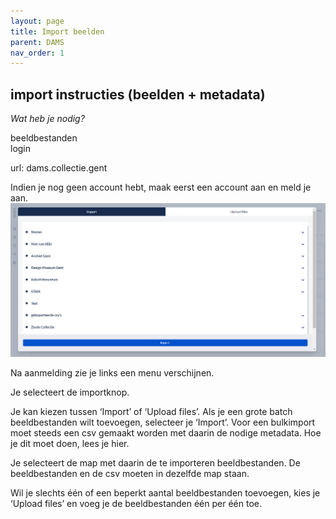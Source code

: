 ```yaml
---
layout: page
title: Import beelden
parent: DAMS
nav_order: 1
---
```


## **import instructies (beelden + metadata)**

*Wat heb je nodig?*  

beeldbestanden  
login  

url: dams.collectie.gent 

Indien je nog geen account hebt, maak eerst een account aan en meld je aan.  
![](import.png)



Na aanmelding zie je links een menu verschijnen.



Je selecteert de importknop.



Je kan kiezen tussen ‘Import’ of ‘Upload files’. Als je een grote batch beeldbestanden wilt toevoegen, selecteer je ‘Import’. Voor een bulkimport moet steeds een csv gemaakt worden met daarin de nodige metadata. Hoe je dit moet doen, lees je hier. 


Je selecteert de map met daarin de te importeren beeldbestanden. De beeldbestanden en de csv moeten in dezelfde map staan. 


Wil je slechts één of een beperkt aantal beeldbestanden toevoegen, kies je ‘Upload files’ en voeg je de beeldbestanden één per één toe.




